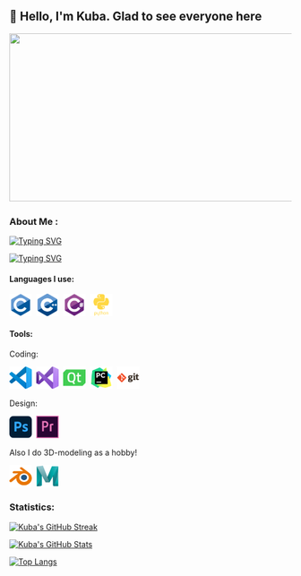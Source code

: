 ## 👋 Hello, I'm Kuba. Glad to see everyone here

<div align="center">
  <img src="https://media.giphy.com/media/dWesBcTLavkZuG35MI/giphy.gif" width="600" height="300"/>
</div>

### About Me :

[![Typing SVG](https://readme-typing-svg.herokuapp.com?color=%2336BCF7&lines=BMSTU+Student)](https://git.io/typing-svg)

[![Typing SVG](https://readme-typing-svg.herokuapp.com?color=%2336BCF7&lines=SSH3+Faculty:+Information+analytics)](https://git.io/typing-svg)

#### Languages I use:

<div>
  <img src="https://github.com/devicons/devicon/blob/master/icons/c/c-original.svg" title="C" alt="C" width="40" height="40"/>&nbsp;
  <img src="https://github.com/devicons/devicon/blob/master/icons/cplusplus/cplusplus-original.svg" title="C++" alt="C++" width="40" height="40"/>&nbsp;
  <img src="https://github.com/devicons/devicon/blob/master/icons/csharp/csharp-original.svg" title="C#" alt="C#" width="40" height="40"/>&nbsp;
  <img src="https://github.com/devicons/devicon/blob/master/icons/python/python-plain-wordmark.svg" title="Python" alt="Python" width="40" height="40"/>&nbsp;
</div>

#### Tools:

Coding:

<div>
  <img src="https://github.com/devicons/devicon/blob/master/icons/vscode/vscode-original.svg" title="VSCode" alt="VSCode" width="40" height="40"/>&nbsp;
  <img src="https://github.com/devicons/devicon/blob/master/icons/visualstudio/visualstudio-original.svg" title="Visual Studio" alt="Visual Studio" width="40" height="40"/>&nbsp;
  <img src="https://github.com/devicons/devicon/blob/master/icons/qt/qt-original.svg" title="Qt" alt="Qt" width="40" height="40"/>&nbsp;
  <img src="https://github.com/devicons/devicon/blob/master/icons/pycharm/pycharm-original.svg" title="PyCharm" alt="PyCharm" width="40" height="40"/>&nbsp;
  <img src="https://github.com/devicons/devicon/blob/master/icons/git/git-original-wordmark.svg" title="Git" alt="Git" width="40" height="40"/>&nbsp;
</div>

Design:

<div>
  <img src="https://github.com/devicons/devicon/blob/master/icons/photoshop/photoshop-original.svg" title="Adobe Photoshop" alt="Adobe Photoshop" width="40" height="40"/>&nbsp;
  <img src="https://github.com/devicons/devicon/blob/master/icons/premierepro/premierepro-original.svg" title="Adobe Premier Pro" alt="Adobe Premier Pro" width="40" height="40"/>&nbsp;
</div>

Also I do 3D-modeling as a hobby!
<div>
  <img src="https://github.com/devicons/devicon/blob/master/icons/blender/blender-original.svg" title="Blender" alt="Blender" width="40" height="40"/>&nbsp;
  <img src="https://github.com/devicons/devicon/blob/master/icons/maya/maya-original.svg" title="Maya" alt="Maya" width="40" height="40"/>&nbsp;
</div>

### Statistics:

[![Kuba's GitHub Streak](http://github-readme-streak-stats.herokuapp.com?user=Kuba46&theme=tokyonight)](https://git.io/streak-stats)

[![Kuba's GitHub Stats](https://github-readme-stats.vercel.app/api?username=Kuba46&theme=tokyonight&show_icons=true)](https://github.com/Kuba46/github-readme-stats)

[![Top Langs](https://github-readme-stats.vercel.app/api/top-langs/?username=Kuba46&layout=compact&theme=tokyonight)](https://github.com/Kuba46/github-readme-stats)

<!--
**Kuba46/Kuba46** is a ✨ _special_ ✨ repository because its `README.md` (this file) appears on your GitHub profile.

Here are some ideas to get you started:

- 🔭 I’m currently working on ...
- 🌱 I’m currently learning ...
- 👯 I’m looking to collaborate on ...
- 🤔 I’m looking for help with ...
- 💬 Ask me about ...
- 📫 How to reach me: ...
- 😄 Pronouns: ...
- ⚡ Fun fact: ...
-->
